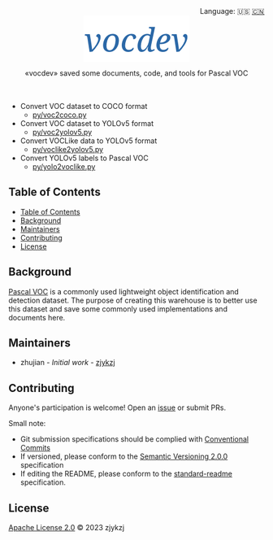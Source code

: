 <div align="right">
  Language:
    🇺🇸
  <a title="Chinese" href="./README.zh-CN.md">🇨🇳</a>
</div>

<div align="center"><a title="" href="https://github.com/zjykzj/vocdev"><img align="center" src="./imgs/vocdev.png" alt=""></a></div>

<p align="center">
  «vocdev» saved some documents, code, and tools for Pascal VOC
<br>
<br>
  <a href="https://github.com/RichardLitt/standard-readme"><img src="https://img.shields.io/badge/standard--readme-OK-green.svg?style=flat-square" alt=""></a>
  <a href="https://conventionalcommits.org"><img src="https://img.shields.io/badge/Conventional%20Commits-1.0.0-yellow.svg" alt=""></a>
  <a href="http://commitizen.github.io/cz-cli/"><img src="https://img.shields.io/badge/commitizen-friendly-brightgreen.svg" alt=""></a>
</p>

* Convert VOC dataset to COCO format
  * [py/voc2coco.py](py/voc2coco.py)
* Convert VOC dataset to YOLOv5 format
  * [py/voc2yolov5.py](py/voc2yolov5.py)
* Convert VOCLike data to YOLOv5 format
  * [py/voclike2yolov5.py](py/voclike2yolov5.py)
* Convert YOLOv5 labels to Pascal VOC
  * [py/yolo2voclike.py](py/yolo2voclike.py)

## Table of Contents

- [Table of Contents](#table-of-contents)
- [Background](#background)
- [Maintainers](#maintainers)
- [Contributing](#contributing)
- [License](#license)

## Background

[Pascal VOC](http://host.robots.ox.ac.uk/pascal/VOC/) is a commonly used lightweight object identification and detection dataset. The purpose of creating this warehouse is to better use this dataset and save some commonly used implementations and documents here.

## Maintainers

* zhujian - *Initial work* - [zjykzj](https://github.com/zjykzj)

## Contributing

Anyone's participation is welcome! Open an [issue](https://github.com/zjykzj/vocdev/issues) or submit PRs.

Small note:

* Git submission specifications should be complied
  with [Conventional Commits](https://www.conventionalcommits.org/en/v1.0.0-beta.4/)
* If versioned, please conform to the [Semantic Versioning 2.0.0](https://semver.org) specification
* If editing the README, please conform to the [standard-readme](https://github.com/RichardLitt/standard-readme)
  specification.

## License

[Apache License 2.0](LICENSE) © 2023 zjykzj